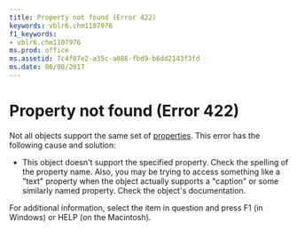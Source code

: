 ```yaml
---
title: Property not found (Error 422)
keywords: vblr6.chm1107976
f1_keywords:
- vblr6.chm1107976
ms.prod: office
ms.assetid: 7c4f87e2-a35c-a086-fbd9-b6dd2143f3fd
ms.date: 06/08/2017
---
```



# Property not found (Error 422)

Not all objects support the same set of [properties](vbe-glossary.md). This error has the following cause and solution:



- This object doesn't support the specified property. Check the spelling of the property name. Also, you may be trying to access something like a "text" property when the object actually supports a "caption" or some similarly named property. Check the object's documentation.
    

For additional information, select the item in question and press F1 (in Windows) or HELP (on the Macintosh).

